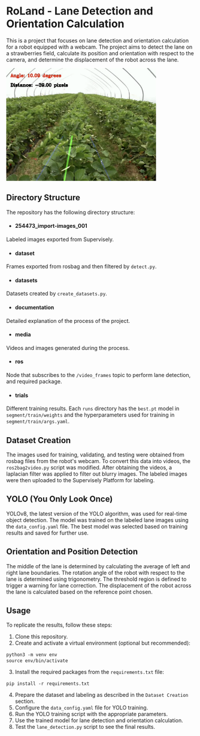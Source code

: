 # RoLand - Lane Detection and Orientation Calculation

This is a project that focuses on lane detection and orientation calculation for a robot equipped with a webcam. The project aims to detect the lane on a strawberries field, calculate its position and orientation with respect to the camera, and determine the displacement of the robot across the lane.

<img src="media/lane.png" width="400" height="300">


## Directory Structure

The repository has the following directory structure:

- #### 254473_import-images_001

Labeled images exported from Supervisely.

- #### dataset

Frames exported from rosbag and then filtered by `detect.py`.

- #### datasets

Datasets created by `create_datasets.py`.

- #### documentation

Detailed explanation of the process of the project.

- #### media

Videos and images generated during the process.

- #### ros

Node that subscribes to the `/video_frames` topic to perform lane detection, and required package.

- #### trials

Different training results. Each `runs` directory has the `best.pt` model in `segment/train/weights` and the hyperparameters used for training in `segment/train/args.yaml`.


## Dataset Creation

The images used for training, validating, and testing were obtained from rosbag files from the robot's webcam. To convert this data into videos, the `ros2bag2video.py` script was modified. After obtaining the videos, a laplacian filter was applied to filter out blurry images. The labeled images were then uploaded to the Supervisely Platform for labeling.

## YOLO (You Only Look Once)

YOLOv8, the latest version of the YOLO algorithm, was used for real-time object detection. The model was trained on the labeled lane images using the `data_config.yaml` file. The best model was selected based on training results and saved for further use.

## Orientation and Position Detection

The middle of the lane is determined by calculating the average of left and right lane boundaries. The rotation angle of the robot with respect to the lane is determined using trigonometry. The threshold region is defined to trigger a warning for lane correction. The displacement of the robot across the lane is calculated based on the reference point chosen.

## Usage

To replicate the results, follow these steps:

1. Clone this repository.
2. Create and activate a virtual environment (optional but recommended):
```
python3 -m venv env
source env/bin/activate
```
3. Install the required packages from the `requirements.txt` file:
```
pip install -r requirements.txt
```
4. Prepare the dataset and labeling as described in the `Dataset Creation` section.
5. Configure the `data_config.yaml` file for YOLO training.
6. Run the YOLO training script with the appropriate parameters.
7. Use the trained model for lane detection and orientation calculation.
8. Test the `lane_detection.py` script to see the final results.

